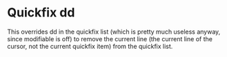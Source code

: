 # Quickfix dd

This overrides dd in the quickfix list (which is pretty much useless anyway,
since modifiable is off) to remove the current line (the current line of the
cursor, not the current quickfix item) from the quickfix list.
